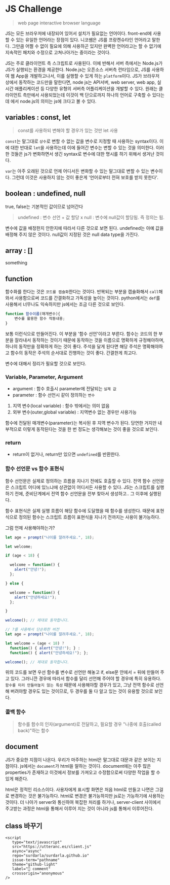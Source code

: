 # JS Challenge

> web page interactive browser language

JS는 모든 브라우저에 내장되어 있어서 설치가 필요없는 언어이다. front-end에 사용할 수 있는 유일한 언어라는 장점이 있다. 니코쌤은 JS를 프랑켄슈타인 언어라고 말한다. 그만큼 어쩔 수 없이 필요에 의해 사용하곤 있지만 완벽한 언어라고는 할 수 없기에 지속적인 패치와 수정으로 고쳐나아가는 중이라는 것이다.

JS는 주로 클라이언트 측 스크립트로 사용된다. 이에 반해서 서버 측에서는 Node.js가 JS가 실행되는 환경을 제공한다. Node.js는 오픈소스 서버측 런타임으로, JS를 사용하여 웹 App을 개발하고나서, 이를 실행할 수 있게 하는 `platform`이다. JS가 브라우저 상에서 동작하는 코드만을 말한다면, node js는 API서버, web server, web app, 실시간 애플리케이션 등 다양한 유형의 서버측 어플리케이션을 개발할 수 있다. 원래는 클라이언트 측만에서 사용되었는데 이것이 백 단으로까지 하나의 언어로 구축할 수 있다는데 에서 node.js의 의미는 js에 크다고 볼 수 있다.

## variables : const, let

> const를 사용하되 변해야 할 경우가 있는 것만 let 사용

`const`는 말그대로 `상수`로 변할 수 없는 값을 변수로 지정할 때 사용하는 syntax이다. 이에 대한 반대로 `let`을 사용하는데 이에 들어간 변수는 변할 수 있는 것을 의미한다. 이러한 것들은 js가 변화하면서 생긴 syntax로 변수에 대한 명시를 하기 위해서 생겨난 것이다.

`var`는 아주 오래된 것으로 언제 어디서든 변화할 수 있는 말그대로 변할 수 있는 변수이다. 그런데 이것은 사용하지 않는 것이 좋은게 '언어로부터 전혀 보호를 받지 못한다'.

## boolean : undefined, null

true, false는 기본적인 값이므로 넘어간다

> undefined : 변수 선언 + 값 할당 x
> null : 변수에 null값이 할당됨. 즉 정의는 됨.

변수에 값을 배정한지 안한지에 따라서 다른 것으로 보면 된다. undefined는 아예 값을 배정해 주지 않은 것이다. null값이 지정된 것은 null data type을 가진다.

## array : []

something

## function

함수화를 한다는 것은 `코드를 캡슐화`한다는 것이다. 반복되는 부분을 캡슐화해서 `call`해와서 사용함으로써 코드를 간결화하고 가독성을 높이는 것이다. python에서는 `def`를 사용해서 너무나도 익숙하지만 js에서는 조금 다른 것으로 보인다.

```javascript
function 함수이름(매개변수){
    변수를 활용한 함수 작동내용;
}
```

보통 이런식으로 만들어진다. 이 부분을 '함수 선언'이라고 부른다. 함수는 코드의 한 부분을 잘라내서 동작하는 것이기 때문에 동작하는 것을 이름으로 명확하게 규정해야하며, 하나의 동작만을 정확하게 하는 것이 좋다. 주석을 달게 된다면 해당 주석은 명확해야하고 함수의 동작은 주석의 순서대로 진행하는 것이 좋다. 간결한게 최고다.

변수에 대해서 정리가 필요할 것으로 보인다.

### Variable, Parameter, Argument

- argument : 함수 호출시 parameter에 전달되는 `실제 값`
- parameter : 함수 선언시 같이 정의하는 `변수`

1. 지역 변수(local variable) : 함수 밖에서는 의미 없음
2. 외부 변수(outer,global variable) : 지역변수 없는 경우만 사용가능

함수에 전달된 매개변수(parameter)는 복사된 후 지역 변수가 된다. 당연한 거지만 내부적으로 이렇게 동작된다는 것을 한 번 정도는 생각해보는 것이 좋을 것으로 보인다.

### return

- return이 없거나, return만 있으면 `undefined`를 반환한다.

### 함수 선언문 vs 함수 표현식

함수 선언문은 실제로 정의하는 흐름을 지나기 전에도 호출할 수 있다. 전역 함수 선언문은 스크립트 어디에 있느냐에 상관없이 어디서든 사용할 수 있다. JS는 스크립트를 실행하기 전에, 준비단계에서 전역 함수 선언문을 전부 찾아서 생성하고.. 그 이후에 실행된다.

함수 표현식은 실제 실행 흐름이 해당 함수에 도달했을 때 함수를 생성한다. 때문에 표현식으로 정의된 함수는 스크립트 흐름이 표현식을 지나기 전까지는 사용이 불가능하다.

그럼 언제 사용해야하는가?

```javascript
let age = prompt("나이를 알려주세요.", 18);

let welcome;

if (age < 18) {

  welcome = function() {
    alert("안녕!");
  };

} else {

  welcome = function() {
    alert("안녕하세요!");
  };

}

welcome(); // 제대로 동작합니다.

// ?를 사용해서 단순화한 버전
let age = prompt("나이를 알려주세요.", 18);

let welcome = (age < 18) ?
  function() { alert("안녕!"); } :
  function() { alert("안녕하세요!"); };

welcome(); // 제대로 동작합니다.
```

위의 코드를 보면 우선 함수를 변수로 선언만 해놓고 if, else문 안에서 = 뒤에 만들어 주고 있다. 그러니깐 경우에 따라서 함수를 달리 선언해 주어야 할 경우에 특히 유용하다. `함수를 미리 만들어놓지 않는 특성` 때문에 사용해야할 경우가 있고, 그냥 전역 함수로 선언해 버려야할 경우도 있는 것이므로, 두 경우를 둘 다 알고 있는 것이 유용할 것으로 보인다.

### 콜백 함수

> 함수를 함수의 인자(argument)로 전달하고, 필요할 경우 "나중에 호출(called back)"하는 함수

## document

JS가 중요한 지점이 나온다. 우리가 마주하는 html은 말그대로 대문과 같은 보이는 지점이다. js에서는 `document`가 html을 말하는 것이다. document에는 아주 많은 properties가 존재하고 이것에서 정보를 가져오고 수정함으로써 다양한 작업을 할 수 있게 해준다.

html은 정적인 리소스이다. 사용자에게 표시할 화면은 처음 html로 만들고 나면은 그걸로 변경하는 것은 불가능하다. html로 변경은 불가능하지만 js로는 가능하기에 사용하는 것이다. 더 나아가 server와 통신하여 복잡한 처리를 하거나, server-client 사이에서 주고받는 과정은 html을 통해서 이루어 지는 것이 아니라  js를 통해서 이루어진다.

## class 바꾸기


```{raw} html
<script
   type="text/javascript"
   src="https://utteranc.es/client.js"
   async="async"
   repo="surdarla/surdarla.github.io"
   issue-term="pathname"
   theme="github-light"
   label="💬 comment"
   crossorigin="anonymous"
/>
```
